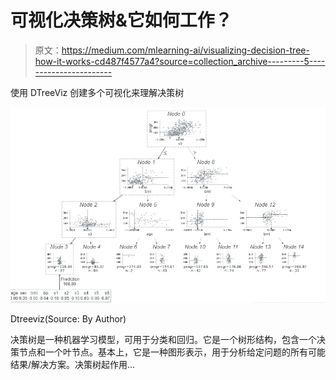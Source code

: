 # 可视化决策树&它如何工作？

> 原文：<https://medium.com/mlearning-ai/visualizing-decision-tree-how-it-works-cd487f4577a4?source=collection_archive---------5----------------------->

使用 DTreeViz 创建多个可视化来理解决策树

![](img/8388cdc2bdb921108b2ea20de963d07d.png)

Dtreeviz(Source: By Author)

决策树是一种机器学习模型，可用于分类和回归。它是一个树形结构，包含一个决策节点和一个叶节点。基本上，它是一种图形表示，用于分析给定问题的所有可能结果/解决方案。决策树起作用…